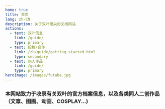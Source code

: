 ```yaml
---
home: true
title: 首页
lang: zh-CN
description: 关于双叶理央的文档网站
actions:
  - text: 双叶信息
    link: /guide/
    type: primary
  - text: 投稿/合作
    link: /zh/guide/getting-started.html
    type: secondary
  - text: 同人作品
    link: /guide/
    type: primary
heroImage: /images/futaba.jpg
---
```


### 本网站致力于收录有关双叶的官方档案信息，以及各类同人二创作品（文章、图画、动画、COSPLAY...)